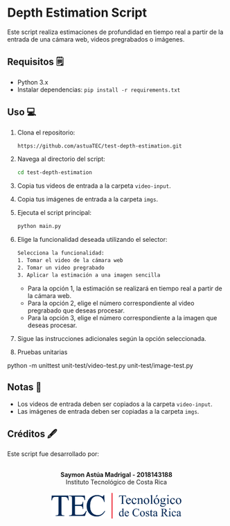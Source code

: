 # Depth Estimation Script

Este script realiza estimaciones de profundidad en tiempo real a partir de la entrada de una cámara web, videos pregrabados o imágenes.

## Requisitos 🗒️

- Python 3.x
- Instalar dependencias: `pip install -r requirements.txt`

## Uso 💻

1. Clona el repositorio:

    ```bash
    https://github.com/astuaTEC/test-depth-estimation.git
    ```

2. Navega al directorio del script:

    ```bash
    cd test-depth-estimation
    ```

3. Copia tus videos de entrada a la carpeta `video-input`.

4. Copia tus imágenes de entrada a la carpeta `imgs`.

5. Ejecuta el script principal:

    ```bash
    python main.py
    ```

6. Elige la funcionalidad deseada utilizando el selector:

    ```bash
    Selecciona la funcionalidad:
    1. Tomar el video de la cámara web
    2. Tomar un video pregrabado
    3. Aplicar la estimación a una imagen sencilla
    ```

    - Para la opción 1, la estimación se realizará en tiempo real a partir de la cámara web.
    - Para la opción 2, elige el número correspondiente al video pregrabado que deseas procesar.
    - Para la opción 3, elige el número correspondiente a la imagen que deseas procesar.

7. Sigue las instrucciones adicionales según la opción seleccionada.

8. Pruebas unitarias

python -m unittest unit-test/video-test.py unit-test/image-test.py

## Notas 📝

- Los videos de entrada deben ser copiados a la carpeta `video-input`.
- Las imágenes de entrada deben ser copiadas a la carpeta `imgs`.

## Créditos 🖋️

Este script fue desarrollado por:

<div align="center"> 
  <br/>
  <b>Saymon Astúa Madrigal - 2018143188</b>
  <br/>
  Instituto Tecnológico de Costa Rica
  <br/><br/>
  <img src="./assets/tec-logo.png" alt="Logo del Instituto Tecnológico de Costa Rica" width="300"/>
</div>


